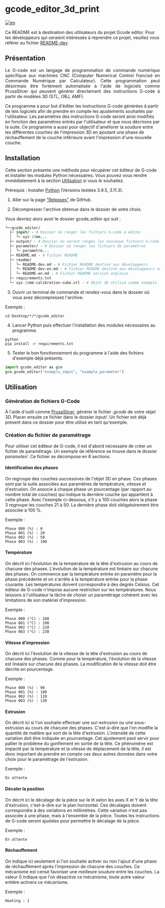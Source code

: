 # gcode_editor_3d_print

[![en](https://img.shields.io/badge/lang-en-red.svg)](https://github.com/m-mullins/gcode_editor_3d_print/blob/main/README-en.md)

Ce README est à destination des utilisateurs du projet Gcode editor. Pour les développeurs qui seraient intéressés à 
reprendre ce projet, veuillez vous référer au fichier [README-dev](README-dev.md).

## Présentation

<p align="justify">
Le G-code est un langage de programmation de commande numérique spécifique aux machines CNC (Computer Numerical Control
francisé en Commande Numérique par Calculateur). Cette programmation peut désormais être fortement automatisée à l'aide 
de logiciels comme PrusaSlicer qui peuvent générer directement des instructions G-code à partir de modèles 3D (STL, OBJ,
AMF).

Ce programme a pour but d'éditer les instructions G-code générées à partir de tels logiciels afin de prendre en compte
les ajustements souhaités par l'utilisateur. Les paramètres des instructions G-code seront ainsi modifiés en fonction
des paramètres entrés par l'utilisateur et que nous décrirons par la suite. Ce programme a aussi pour objectif 
d'améliorer la soudure entre les différentes couches de l'impression 3D en ajoutant une phase de réchauffement de la 
couche inférieure avant l'impression d'une nouvelle couche.
</p>

## Installation

Cette section présente une méthode pour récupérer cet éditeur de G-code et installer les modules Python nécessaires.
Vous pouvez vous rendre immédiatement à la section [Utilisation](#utilisation) si vous le souhaitez.

Prérequis : Installer [Python](https://www.python.org/downloads/) (Versions testées 3.9.5, 3.11.3).

1. Aller sur la page ["Releases"](https://github.com/m-mullins/gcode_editor_3d_print/releases) de GitHub.

2. Décompresser l'archive obtenue dans le dossier de votre choix.

Vous devriez alors avoir le dossier gcode_editor qui suit :

````graphql
└──gcode_editor/
  ├─ input/ - # Dossier où ranger les fichiers G-code à éditer
  │  └─ xyz-10mm...
  ├─ output/ - # Dossier où seront rangés les nouveaux fichiers G-code après avoir été édité
  ├─ parameter/ - # Dossier où ranger les fichiers de paramètres
  │  └─ parametre...
  ├─ README.md - # Fichier README
  ├─ readme/
  │  └─ README-dev.md - # Fichier README destiné aux développeurs
  │  └─ README-dev-en.md - # Fichier README destiné aux développeurs version anglaise
  │  └─ README-en.md - # Fichier README version anglaise
  ├─ requirements.txt
  └─ xyz-10mm-calibration-cube.stl - # Objet 3D utilisé comme exemple
````

3. Ouvrir un terminal de commande et rendez-vous dans le dossier où vous avez décompressez l'archive.

Exemple :
````commandline
cd Desktop/*/*/gcode_editor
````

4. Lancer Python puis effectuer l'installation des modules nécessaires au programme.

````commandline
python
pip install -r requirements.txt
````

5. Tester le bon fonctionnement du programme à l'aide des fichiers d'exemple déjà présents.

````python
import gcode_editor as gce
gce.gcode_editor("example_imput", "example_parameter")
````

## Utilisation

### Génération de fichiers G-Code

À l'aide d'outil comme [PrusaSlicer](https://www.prusa3d.com/page/prusaslicer_424/), générer le fichier *.gcode* de
votre objet 3D. Placer ensuite ce fichier dans le dossier *input/*. Un fichier est déjà présent dans ce dossier pour
être utilisé en tant qu'exemple.

### Création du fichier de paramétrage

Pour utiliser cet éditeur de G-code, il est d'abord nécessaire de créer un fichier de paramétrage. 
Un exemple de référence se trouve dans le dossier *parameter/*. Ce fichier se décompose en 6 sections.

#### Identification des phases

On regroupe des couches successives de l'objet 3D en phase. Ces phases sont par la suite associées aux paramètres de
température, vitesse et d'extrusion. On associe à chaque phase un pourcentage (par rapport au nombre total de couches)
qui indique la dernière couche qui appartient à cette phase. Avec l'exemple ci-dessous, s'il y a 100 couches
alors la phase 3 regroupe les couches 21 à 50. La dernière phase doit obligatoirement être associée à 100 %. 

Exemple :
````text
Phase 000 (%) : 0
Phase 001 (%) : 20
Phase 002 (%) : 50
Phase 003 (%) : 100
````
  
#### Température

On décrit ici l'évolution de la température de la tête d'extrusion au cours de chacune des phases. L'évolution de la 
température est linéaire sur chacune des phases. On commence par la température entrée en paramètre pour la phase 
précédente et on s'arrête à la température entrée pour la phase courante. Les températures doivent correspondre à des
degrés Celsius. Cet éditeur de G-code n'impose aucune restriction sur les températures. Nous laissons à l'utilisateur 
la tâche de choisir un paramétrage cohérent avec les limitations de son matériel d'impression.

Exemple :
````text
Phase 000 (°C) : 180 
Phase 001 (°C) : 190 
Phase 002 (°C) : 210 
Phase 003 (°C) : 230
````

  
#### Vitesse d'impression

On décrit ici l'évolution de la vitesse de la tête d'extrusion au cours de chacune des phases. Comme pour la température, 
l'évolution de la vitesse est linéaire sur chacune des phases. La modification de la vitesse doit être décrite en
pourcentage.

Exemple :
````text
Phase 000 (%) : 90 
Phase 001 (%) : 100 
Phase 002 (%) : 110
Phase 003 (%) : 130
````

#### Extrusion 

On décrit ici si l'on souhaite effectuer une sur-extrusion ou une sous-extrusion au cours de chacune des phases. 
C'est-à-dire que l'on modifie la quantité de matière qui sort de la tête d'extrusion. L'intensité de cette variation 
doit être indiquée en pourcentage. Cet ajustement peut servir pour pallier le problème du gonflement en sortie de la tête.
Ce phénomène est impacté par la température et la vitesse de déplacement de la tête, il est donc important de prendre en
compte ces deux autres données dans votre choix pour le paramétrage de l'extrusion.

Exemple :
`````text
En attente
`````
  
#### Décaler la position

On décrit ici le décalage de la pièce sur le lit selon les axes X et Y de la tête d'extrusion, c'est-à-dire sur le 
plan horizontal. Ces décalages doivent correspondre à des variations en millimètres. Cette variation n'est pas associée à une
phase, mais à l'ensemble de la pièce. Toutes les instructions de G-code seront ajustées pour permettre le décalage de la 
pièce.

Exemple :
````text
En attente
````


#### Réchauffement

On indique ici seulement si l'on souhaite activer ou non l'ajout d'une phase de réchauffement après l'impression de 
chacune des couches. Ce mécanisme est censé favoriser une meilleure soudure entre les couches. La valeur 0 indique que 
l'on désactive ce mécanisme, toute autre valeur entière activera ce mécanisme.

Exemple :
````text
Heating : 1
````


